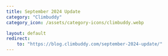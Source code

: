 ```yaml
---
title: September 2024 Update
category: "Climbuddy"
category_icon: /assets/category-icons/climbuddy.webp

layout: default
redirect:
    to: "https://blog.climbuddy.com/september-2024-update/"
---
```

